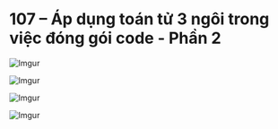 # 107 – Áp dụng toán tử 3 ngôi trong việc đóng gói code - Phần 2

![Imgur](https://i.imgur.com/6FHjLvq.png)  

![Imgur](https://i.imgur.com/0JxyFu3.png)  

![Imgur](https://i.imgur.com/tx7M0zc.png)  

![Imgur](https://i.imgur.com/IFfm0qx.png)  

  

